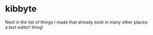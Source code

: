 # kibbyte

Next in the list of things I made that already exist in many other places:  
a text editor! thing!
